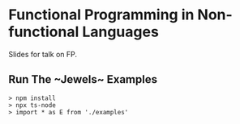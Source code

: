 # Functional Programming in Non-functional Languages

Slides for talk on FP.

## Run The ~Jewels~ Examples

```
> npm install
> npx ts-node
> import * as E from './examples'
```
